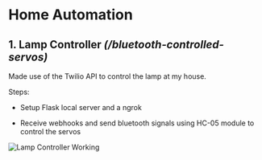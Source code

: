 # Home Automation

## 1. Lamp Controller *(/bluetooth-controlled-servos)*

Made use of the Twilio API to control the lamp at my house.

Steps:

- Setup Flask local server and a ngrok

- Receive webhooks and send bluetooth signals using HC-05 module to control the servos

![Lamp Controller Working](https://github.com/arnavkohli/home-automation/blob/master/bluetooth-controlled-servos/lamp-controller.gif)
